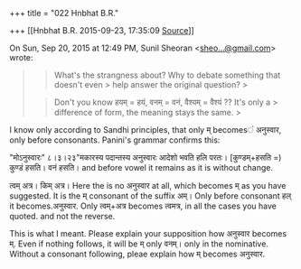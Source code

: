 +++
title = "022 Hnbhat B.R."

+++
[[Hnbhat B.R.	2015-09-23, 17:35:09 [Source](https://groups.google.com/g/samskrita/c/f7FVJ3Feu58)]]



On Sun, Sep 20, 2015 at 12:49 PM, Sunil Sheoran \<[sheo...@gmail.com]()\> wrote:  

> 
> > What's the strangness about? Why to debate something that doesn't even > help answer the original question? >
> 
> >   
> > 
> > 
> > Don't you know हयम् = हयं, वनम् = वनं, वैश्यम् = वैश्यं ?? It's only a > difference of form, the meaning stays the same. >
> 
> > 
> >   
> > 
> > 

  

  

I know only according to Sandhi principles, that only म् becomesं अनुस्वार, only before consonants. Panini's grammar confirms this:

  

"मोऽनुस्वारः" ८।३।२३"मकारस्य पदान्तस्य अनुस्वारः आदेशो भवति हलि परतः। \[कुण्डम्+हसति =) कुण्डं हसति। वनं हसति। and before vowel it remains as it is without change.  

  

त्वम् अत्र। किम् अत्र। Here the is no अनुस्वार at all, which becomes म् as you have suggested. It is the म् consonant of the suffix अम्। Only before consonant हल् it becomes.अनुस्वार. Only त्वम्+अत्र becomes त्वमत्र, in all the cases you have quoted. and not the reverse.  

  

This is what I meant. Please explain your supposition how अनुस्वार becomes म्. Even if nothing follows, it will be म् only वनम्। only in the nominative. Without a consonant following, pleae explain how म् becomes अनुस्वार.

  

  

  

  

  

  

  

  

  

  

  

  

